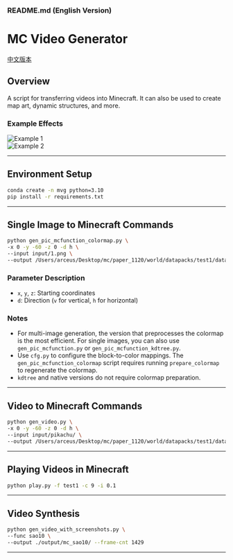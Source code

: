 ### README.md (English Version)

# MC Video Generator

[中文版本](readme_zh.md)

## Overview
A script for transferring videos into Minecraft. It can also be used to create map art, dynamic structures, and more.

### Example Effects
![Example 1](https://github.com/user-attachments/assets/70876711-58ec-4d90-a9a9-1ea949773a22)  
![Example 2](https://github.com/user-attachments/assets/51e89451-bb36-4573-84a6-07e958b9ae9f)

---

## Environment Setup
```bash
conda create -n mvg python=3.10
pip install -r requirements.txt
```

---

## Single Image to Minecraft Commands
```bash
python gen_pic_mcfunction_colormap.py \
-x 0 -y -60 -z 0 -d h \
--input input/1.png \
--output /Users/arceus/Desktop/mc/paper_1120/world/datapacks/test1/data/test1/functions/pic1.mcfunction
```

### Parameter Description
- `x`, `y`, `z`: Starting coordinates
- `d`: Direction (`v` for vertical, `h` for horizontal)

### Notes
- For multi-image generation, the version that preprocesses the colormap is the most efficient. For single images, you can also use `gen_pic_mcfunction.py` or `gen_pic_mcfunction_kdtree.py`.
- Use `cfg.py` to configure the block-to-color mappings. The `gen_pic_mcfunction_colormap` script requires running `prepare_colormap` to regenerate the colormap.
- `kdtree` and native versions do not require colormap preparation.

---

## Video to Minecraft Commands
```bash
python gen_video.py \
-x 0 -y -60 -z 0 -d h \
--input input/pikachu/ \
--output /Users/arceus/Desktop/mc/paper_1120/world/datapacks/test1/data/test1/functions/
```

---

## Playing Videos in Minecraft
```bash
python play.py -f test1 -c 9 -i 0.1
```

---

## Video Synthesis
```bash
python gen_video_with_screenshots.py \
--func sao10 \
--output ./output/mc_sao10/ --frame-cnt 1429
```

---
